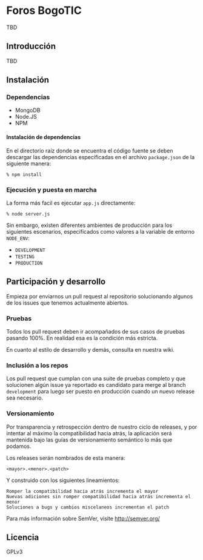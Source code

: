 # Foros BogoTIC

TBD

## Introducción

TBD

## Instalación

### Dependencias

  * MongoDB
  * Node.JS
  * NPM

#### Instalación de dependencias

En el directorio raíz donde se encuentra el código fuente se deben
descargar las dependencias especificadas en el archivo `package.json`
de la siguiente manera:

`% npm install`

### Ejecución y puesta en marcha

La forma más facil es ejecutar `app.js` directamente:

`% node server.js`

Sin embargo, existen diferentes ambientes de producción para los
siguientes escenarios, especificados como valores a la variable
de entorno `NODE_ENV`:

  * `DEVELOPMENT`
  * `TESTING`
  * `PRODUCTION`

## Participación y desarrollo

Empieza por enviarnos un pull request al repositorio solucionando
algunos de los issues que tenemos actualmente abiertos.

### Pruebas

Todos los pull request deben ir acompañados de sus casos de pruebas
pasando 100%. En realidad esa es la condición más estricta.

En cuanto al estilo de desarrollo y demás, consulta en nuestra
wiki.

### Inclusión a los repos

Los pull request que cumplan con una suite de pruebas completo y que
solucionen algún issue ya reportado es candidato para merge al branch
`development` para luego ser puesto en producción cuando un nuevo
release sea necesario.

### Versionamiento

Por transparencia y retrospección dentro de nuestro ciclo de releases,
y por intentar al máximo la compatibilidad hacia atrás, la aplicación
será mantenida bajo las guías de versionamiento semántico lo más que
podamos.

Los releases serán nombrados de esta manera:

`<mayor>.<menor>.<patch>`

Y construido con los siguientes lineamientos:

    Romper la compatibilidad hacia atrás incrementa el mayor
    Nuevas adiciones sin romper compatibilidad hacia atrás incrementa el menor
    Soluciones a bugs y cambios miscelaneos incrementan el patch

Para más información sobre SemVer, visite http://semver.org/

## Licencia

GPLv3

